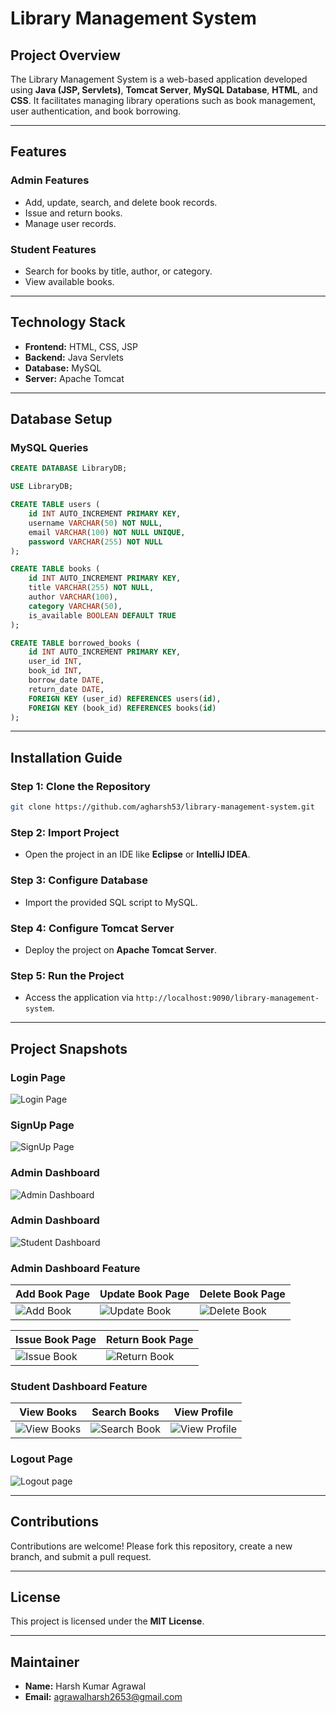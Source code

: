 # Library Management System

## Project Overview
The Library Management System is a web-based application developed using **Java (JSP, Servlets)**, **Tomcat Server**, **MySQL Database**, **HTML**, and **CSS**. It facilitates managing library operations such as book management, user authentication, and book borrowing.

---

## Features
### Admin Features
- Add, update, search, and delete book records.
- Issue and return books.
- Manage user records.

### Student Features
- Search for books by title, author, or category.
- View available books.

---

## Technology Stack
- **Frontend:** HTML, CSS, JSP
- **Backend:** Java Servlets
- **Database:** MySQL
- **Server:** Apache Tomcat

---

## Database Setup
### MySQL Queries
```sql
CREATE DATABASE LibraryDB;

USE LibraryDB;

CREATE TABLE users (
    id INT AUTO_INCREMENT PRIMARY KEY,
    username VARCHAR(50) NOT NULL,
    email VARCHAR(100) NOT NULL UNIQUE,
    password VARCHAR(255) NOT NULL
);

CREATE TABLE books (
    id INT AUTO_INCREMENT PRIMARY KEY,
    title VARCHAR(255) NOT NULL,
    author VARCHAR(100),
    category VARCHAR(50),
    is_available BOOLEAN DEFAULT TRUE
);

CREATE TABLE borrowed_books (
    id INT AUTO_INCREMENT PRIMARY KEY,
    user_id INT,
    book_id INT,
    borrow_date DATE,
    return_date DATE,
    FOREIGN KEY (user_id) REFERENCES users(id),
    FOREIGN KEY (book_id) REFERENCES books(id)
);
```

---

## Installation Guide

### Step 1: Clone the Repository
```bash
git clone https://github.com/agharsh53/library-management-system.git
```

### Step 2: Import Project
- Open the project in an IDE like **Eclipse** or **IntelliJ IDEA**.

### Step 3: Configure Database
- Import the provided SQL script to MySQL.

### Step 4: Configure Tomcat Server
- Deploy the project on **Apache Tomcat Server**.

### Step 5: Run the Project
- Access the application via `http://localhost:9090/library-management-system`.

---

## Project Snapshots

### **Login Page**
![Login Page](snapshots/login_page.png)

### **SignUp Page**
![SignUp Page](snapshots/signup_page.png)

### **Admin Dashboard**
![Admin Dashboard](snapshots/admin_dashboard.png)

### **Admin Dashboard**
![Student Dashboard](snapshots/student_dashboard.png)

### **Admin Dashboard Feature**

| Add Book Page              | Update Book Page        | Delete Book Page        |
|------------------------|-------------------------|------------------------|
| ![Add Book](snapshots/addBook_page.png) | ![Update Book](snapshots/updateBook_page.png) | ![Delete Book](snapshots/deleteBook_page.png) |

| Issue Book Page              | Return Book Page       | 
|------------------------|-------------------------|
| ![Issue Book](snapshots/issueBook_page.png) | ![Return Book](snapshots/returnBook_page.png) |


### **Student Dashboard Feature**
| View Books              | Search Books       | View Profile        |
|------------------------|-------------------------|------------------------|
| ![View Books](snapshots/viewBook_page.png) | ![Search Book](snapshots/searchBook_page.png) | ![View Profile](snapshots/viewProfile_page.png) |

### **Logout Page**
![Logout page](snapshots/logout_page2.png)

---

## Contributions
Contributions are welcome! Please fork this repository, create a new branch, and submit a pull request.

---

## License
This project is licensed under the **MIT License**.

---

## Maintainer
- **Name:** Harsh Kumar Agrawal 
- **Email:** agrawalharsh2653@gmail.com
